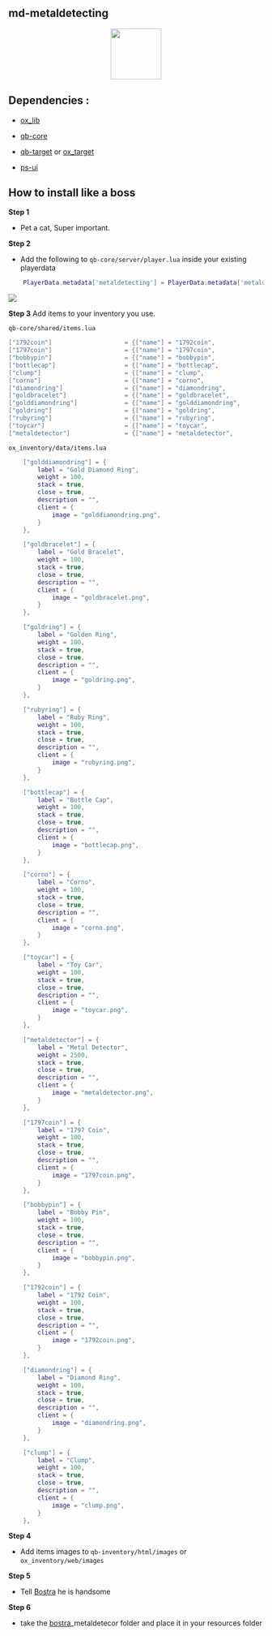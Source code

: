 ## md-metaldetecting


<div align="center">
  <a href="https://discord.gg/sAMzrB4DDx">
    <img align="center" src="https://cdn.discordapp.com/attachments/1164709522691076120/1185676859363557457/Discord_logo.svg.png?ex=65907aa0&is=657e05a0&hm=dd2a8924c3a3d84507747ab2bac036e5fc219c697e084c9aa13ba468ff725bde&" width="100">
  </a><br>
</div>

## Dependencies :

- [ox_lib](https://github.com/overextended/ox_lib/releases)

- [qb-core](https://github.com/qbcore-framework/qb-core)

- [qb-target](https://github.com/qbcore-framework/qb-target) or [ox_target](https://github.com/overextended/ox_target)

- [ps-ui](https://github.com/Project-Sloth/ps-ui)

## How to install like a boss

**Step 1**

- Pet a cat, Super important.

**Step 2**

- Add the following to `qb-core/server/player.lua` inside your existing playerdata

```lua
	PlayerData.metadata['metaldetecting'] = PlayerData.metadata['metaldetecting'] or 0
```

![](https://cdn.discordapp.com/attachments/1164709522691076120/1185708813244977295/image.png?ex=65909862&is=657e2362&hm=614ac159f3ad3f08ed7f5b3811aec2b2a405399959036d37b2783a5bb6ee7d09&)
 
**Step 3**
Add items to your inventory you use.

`qb-core/shared/items.lua`

 ```lua
["1792coin"] 				    = {["name"] = "1792coin", 			    	["label"] = "1792 Coin", 		     ['weight'] = 100, 		["type"] = "item", 		["image"] = "1792coin.png", 			    ["unique"] = false, 	["useable"] = true, 	["shouldClose"] = true,	   ["combinable"] = nil,                     ["description"] = ""},
["1797coin"] 				    = {["name"] = "1797coin", 			    	["label"] = "1797 Coin", 		     ['weight'] = 100, 		["type"] = "item", 		["image"] = "1797coin.png", 			    ["unique"] = false, 	["useable"] = true, 	["shouldClose"] = true,	   ["combinable"] = nil,                     ["description"] = ""},
["bobbypin"] 				    = {["name"] = "bobbypin", 			    	["label"] = "Bobby Pin", 		     ['weight'] = 100, 		["type"] = "item", 		["image"] = "bobbypin.png", 			    ["unique"] = false, 	["useable"] = true, 	["shouldClose"] = true,	   ["combinable"] = nil,                     ["description"] = ""},
["bottlecap"] 				    = {["name"] = "bottlecap", 			    	["label"] = "Bottle Cap", 		     ['weight'] = 100, 		["type"] = "item", 		["image"] = "bottlecap.png", 			    ["unique"] = false, 	["useable"] = true, 	["shouldClose"] = true,	   ["combinable"] = nil,                     ["description"] = ""},
["clump"] 				    	= {["name"] = "clump", 			    		["label"] = "Clump", 		     	 ['weight'] = 100, 		["type"] = "item", 		["image"] = "clump.png", 			    	["unique"] = false, 	["useable"] = true, 	["shouldClose"] = true,	   ["combinable"] = nil,                     ["description"] = ""},
["corno"] 				     	= {["name"] = "corno", 			    		["label"] = "Corno", 		     	 ['weight'] = 100, 		["type"] = "item", 		["image"] = "corno.png", 			    	["unique"] = false, 	["useable"] = true, 	["shouldClose"] = true,	   ["combinable"] = nil,                     ["description"] = ""},
["diamondring"] 				= {["name"] = "diamondring", 			    ["label"] = "Diamond Ring", 		 ['weight'] = 100, 		["type"] = "item", 		["image"] = "diamondring.png", 			    ["unique"] = false, 	["useable"] = true, 	["shouldClose"] = true,	   ["combinable"] = nil,                     ["description"] = ""},
["goldbracelet"] 				= {["name"] = "goldbracelet", 			    ["label"] = "Gold Bracelet", 		 ['weight'] = 100, 		["type"] = "item", 		["image"] = "goldbracelet.png", 			["unique"] = false, 	["useable"] = true, 	["shouldClose"] = true,	   ["combinable"] = nil,                     ["description"] = ""},
["golddiamondring"] 			= {["name"] = "golddiamondring", 			["label"] = "Gold Diamond Ring", 	 ['weight'] = 100, 		["type"] = "item", 		["image"] = "golddiamondring.png", 			["unique"] = false, 	["useable"] = true, 	["shouldClose"] = true,	   ["combinable"] = nil,                     ["description"] = ""},
["goldring"] 				    = {["name"] = "goldring", 			    	["label"] = "Golden Ring", 		     ['weight'] = 100, 		["type"] = "item", 		["image"] = "goldring.png", 			    ["unique"] = false, 	["useable"] = true, 	["shouldClose"] = true,	   ["combinable"] = nil,                     ["description"] = ""},
["rubyring"] 				    = {["name"] = "rubyring", 			    	["label"] = "Ruby Ring", 		     ['weight'] = 100, 		["type"] = "item", 		["image"] = "rubyring.png", 			    ["unique"] = false, 	["useable"] = true, 	["shouldClose"] = true,	   ["combinable"] = nil,                     ["description"] = ""},
["toycar"] 				     	= {["name"] = "toycar", 			    	["label"] = "Toy Car", 		     	 ['weight'] = 100, 		["type"] = "item", 		["image"] = "toycar.png", 			    	["unique"] = false, 	["useable"] = true, 	["shouldClose"] = true,	   ["combinable"] = nil,                     ["description"] = ""},
["metaldetector"] 				= {["name"] = "metaldetector", 			    ["label"] = "Metal Detector", 		 ['weight'] = 2500, 		["type"] = "item", 		["image"] = "metaldetector.png", 		["unique"] = false, 	["useable"] = true, 	["shouldClose"] = true,	   ["combinable"] = nil,                     ["description"] = ""},
```

`ox_inventory/data/items.lua`

```lua
	["golddiamondring"] = {
		label = "Gold Diamond Ring",
		weight = 100,
		stack = true,
		close = true,
		description = "",
		client = {
			image = "golddiamondring.png",
		}
	},

	["goldbracelet"] = {
		label = "Gold Bracelet",
		weight = 100,
		stack = true,
		close = true,
		description = "",
		client = {
			image = "goldbracelet.png",
		}
	},

	["goldring"] = {
		label = "Golden Ring",
		weight = 100,
		stack = true,
		close = true,
		description = "",
		client = {
			image = "goldring.png",
		}
	},

	["rubyring"] = {
		label = "Ruby Ring",
		weight = 100,
		stack = true,
		close = true,
		description = "",
		client = {
			image = "rubyring.png",
		}
	},

	["bottlecap"] = {
		label = "Bottle Cap",
		weight = 100,
		stack = true,
		close = true,
		description = "",
		client = {
			image = "bottlecap.png",
		}
	},

	["corno"] = {
		label = "Corno",
		weight = 100,
		stack = true,
		close = true,
		description = "",
		client = {
			image = "corno.png",
		}
	},

	["toycar"] = {
		label = "Toy Car",
		weight = 100,
		stack = true,
		close = true,
		description = "",
		client = {
			image = "toycar.png",
		}
	},

	["metaldetector"] = {
		label = "Metal Detector",
		weight = 2500,
		stack = true,
		close = true,
		description = "",
		client = {
			image = "metaldetector.png",
		}
	},

	["1797coin"] = {
		label = "1797 Coin",
		weight = 100,
		stack = true,
		close = true,
		description = "",
		client = {
			image = "1797coin.png",
		}
	},

	["bobbypin"] = {
		label = "Bobby Pin",
		weight = 100,
		stack = true,
		close = true,
		description = "",
		client = {
			image = "bobbypin.png",
		}
	},

	["1792coin"] = {
		label = "1792 Coin",
		weight = 100,
		stack = true,
		close = true,
		description = "",
		client = {
			image = "1792coin.png",
		}
	},

	["diamondring"] = {
		label = "Diamond Ring",
		weight = 100,
		stack = true,
		close = true,
		description = "",
		client = {
			image = "diamondring.png",
		}
	},

	["clump"] = {
		label = "Clump",
		weight = 100,
		stack = true,
		close = true,
		description = "",
		client = {
			image = "clump.png",
		}
	},
```

**Step 4**

- Add items images to `qb-inventory/html/images` or `ox_inventory/web/images`

**Step 5**

- Tell [Bostra](https://discord.gg/K8gbPAgJ47) he is handsome

**Step 6**

- take the [bostra](https://discord.gg/K8gbPAgJ47)_metaldetecor folder and place it in your resources folder

